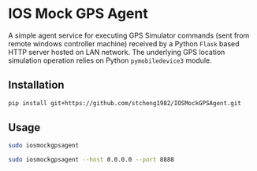 # IOS Mock GPS Agent

A simple agent service for executing GPS Simulator commands (sent from remote windows controller machine) received by a Python `Flask` based HTTP server hosted on LAN network. The underlying GPS location simulation operation relies on Python `pymobiledevice3` module.

## Installation

```bash
pip install git+https://github.com/stcheng1982/IOSMockGPSAgent.git
```

## Usage

```bash
sudo iosmockgpsagent
```

```bash
sudo iosmockgpsagent --host 0.0.0.0 --port 8888
```